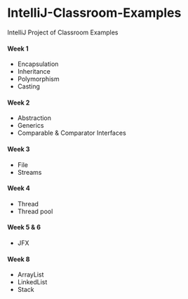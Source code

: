 # IntelliJ-Classroom-Examples
IntelliJ Project of Classroom Examples

#### Week 1
* Encapsulation
* Inheritance
* Polymorphism
* Casting

#### Week 2
* Abstraction
* Generics
* Comparable & Comparator Interfaces

#### Week 3
* File
* Streams

#### Week 4
* Thread
* Thread pool

#### Week 5 & 6
* JFX

#### Week 8
* ArrayList
* LinkedList
* Stack
